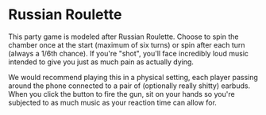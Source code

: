 # Russian Roulette

This party game is modeled after Russian Roulette. Choose to spin the chamber once at the start (maximum of six turns) or spin after each turn (always a 1/6th chance). If you're "shot", you'll face incredibly loud music intended to give you just as much pain as actually dying.

We would recommend playing this in a physical setting, each player passing around the phone connected to a pair of (optionally really shitty) earbuds. When you click the button to fire the gun, sit on your hands so you're subjected to as much music as your reaction time can allow for.